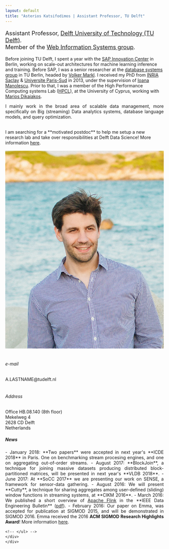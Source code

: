 ```yaml
---
layout: default
title: "Asterios Katsifodimos | Assistant Professor, TU Delft"
---
```


<!-- - - - - - - - - - - - - - - - -->


<div id="top" class="row">
<div class="col-sm-8">
<!-- <h3> Asterios Katsifodimos </h3> -->

<p class="lead" style="font-size: 130%">
Assistant Professor, <a href="http://www.tudelft.nl/">Delft University of Technology (TU Delft)</a>.<br>Member of the <a href="http://www.wis.ewi.tudelft.nl/">Web Information Systems group</a>.
</p>

<p style="text-align: justify;">

Before joining TU Delft, I spent a year with the <a href="https://icn.sap.com">SAP Innovation Center</a> in Berlin, working on scale-out architectures for machine learning inference and training. Before SAP, I was a senior researcher at the <a href="http://www.dima.tu-berlin.de/menue/database_systems_and_information_management_group/?no_cache=1">database systems group</a> in TU Berlin, headed by <a href="https://www.dima.tu-berlin.de/menue/staff/volker_markl/">Volker Markl</a>. I received my PhD from <a href="http://www.inria.fr/saclay/">INRIA Saclay</a> &amp; <a href="http://www.u-psud.fr" >Universite Paris-Sud</a> in 2013, under the supervision of <a href="http://www-rocq.inria.fr/~manolesc/">Ioana Manolescu</a>. Prior to that, I was a member of the High Performance Computing systems Lab (<a href="http://grid.ucy.ac.cy">HPCL</a>), at the University of Cyprus, working with <a href="http://www.cs.ucy.ac.cy/~mdd/">Marios Dikaiakos</a>.
</p>

<p style="text-align: justify;">
I mainly work in the broad area of scalable data management, more specifically on Big (streaming) Data analytics systems, database language models, and query optimization. <br><br></p>

<div class="alert alert-info" role="alert" markdown="1">
  I am searching for a **motivated postdoc** to help me setup a new research lab and take over responsibilities at Delft Data Science! More information <a href="jobs.html">here</a>. 
</div>

</div>

<div class="col-md-4">
<br/>
      <img src="assets/asterios.katsifodimos-2017.jpg" class="img-thumbnail" alt="Asterios Kαtsifodimos - Αστέριος Κατσιφοδήμος">
<br/><br/>
<!-- <div class="col-sm-3"> -->
<h6> <span class="fa fa-envelope"></span> e-mail</h6>
A.LASTNAME@tudelft.nl
<br/><br/>
<h6> <span class="fa fa-map-marker"></span> Address</h6>
Office HB.08.140 (8th floor)<br/>
Mekelweg 4<br/>
2628 CD Delft<br/>
Netherlands
</div>


</div>



<!-- - - - - - - - - - - - - - - - -->
<div class="row-fluid">
    <div id="news" class="row">
    <div style="text-align: justify;" class="col-sm-12">
<h5>News</h5>

<section markdown="1">
- January 2018: **Two papers** were accepted in next year's **ICDE 2018** in Paris. One on benchmarking stream procesing engines, and one on aggregating out-of-order streams. 
- August 2017: **BlockJoin**, a technique for joining massive datasets producing distributed block-partitioned matrices, will be presented in next year's **VLDB 2018**.
- June 2017: At **SoCC 2017** we are presenting our work on SENSE, a framework for sensor-data gathering.
- August 2016: We will present **Cutty**, a technique for sharing aggregates among user-defined (sliding) window functions in streaming systems, at **CIKM 2016**.
- March 2016: We published a short overview of <a href="http://flink.apache.org">Apache Flink</a> in the **IEEE Data Engineering Bulletin** (<a href="./assets/publications/flink-deb.pdf">pdf</a>).
- February 2016: Our paper on Emma, was accepted for publication at SIGMOD 2015, and will be demonstrated in SIGMOD 2016. Emma received the 2016 <strong>ACM SIGMOD Research Highlights Award</strong>! More information  <a href="https://sigmodrecord.org/issues/sigmod-record-march-2016-awards/">here</a>.
</section>

    




<!--     <li>I am organizing <a href="http://danac.org">DanaC: Workshop for Data Analytics at sCale</a>  at SIGMOD 2015. Consider submitting a paper by March 20, 2015, or attending on Sunday 31st May in Melbourne!</li>

    <li><a href="http://stratosphere.eu/">Stratosphere</a> is now an <a href="https://wiki.apache.org/incubator/StratosphereProposal">Apache Incubator Project</a> and got accepted at the <a href="http://stratosphere.eu/blog/gsoc/2014/02/24/stratosphere-google-summer-of-code-2014.html"> Google Summer of Code 2014</a>.</li>

    <li>I am co-organizing the workshop on <a href="http://www.sigmod2014.org/danac/">Data analytics in the Cloud (DanaC)</a>  in SIGMOD 2014 with <a href="http://www.cs.duke.edu/~shivnath/">Shivnath Babu</a> and <a href="http://www.user.tu-berlin.de/kostas.tzoumas/">Kostas Tzoumas</a>. Consider <a href="http://www.sigmod2014.org/danac/#Paper">submitting a paper</a>!</li>
      
    <li>We are organizing the <a href="http://stratosphere.eu/events/2013/summit.html">first Stratosphere Summit</a> on November 15th, 2013. Register <a href="https://www.eventbrite.com/e/the-first-stratosphere-summit-tickets-8384641689">here</a>.</li>
      
    <li>Our paper on Delta, a novel, scalable publish/subscribe platform was accepted in <a href="http://www.vldb.org/2014/">VLDB 2014</a>.</li>
      
    <li>I defended my <a href="assets/publications/phd.thesis.pdf">PhD thesis</a> on July 3rd, 2013.</li> -->
    <!-- </ul> -->
    </div>
    </div>
</div>
















